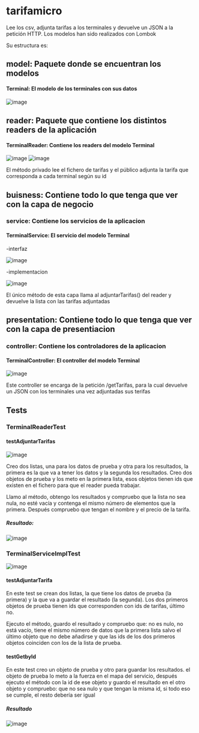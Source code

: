 # tarifamicro
Lee los csv, adjunta tarifas a los terminales y devuelve un JSON a la petición HTTP. Los modelos han sido realizados con Lombok

Su estructura es:

## model: Paquete donde se encuentran los modelos
 
  #### Terminal: El modelo de los terminales con sus datos
  ![image](https://github.com/RickDvn/tarifamicro/assets/168721035/51a7de18-13c0-45ec-8b15-7fabd8f66891)


## reader: Paquete que contiene los distintos readers de la aplicación
  
  #### TerminalReader: Contiene los readers del modelo Terminal
  ![image](https://github.com/RickDvn/tarifamicro/assets/168721035/00b84aec-145f-47f9-8bf5-fb8ebf03ea19)
  ![image](https://github.com/RickDvn/tarifamicro/assets/168721035/fa4d66d0-8396-400e-9bd1-475cb4c669ad)

El método privado lee el fichero de tarifas y el público adjunta la tarifa que corresponda a cada terminal según su id

## buisness: Contiene todo lo que tenga que ver con la capa de negocio
  
 ### service: Contiene los servicios de la aplicacion
    
 #### TerminalService: El servicio del modelo Terminal
 -interfaz

![image](https://github.com/RickDvn/tarifamicro/assets/168721035/a106a4b6-2533-460b-ae59-252602126a01)
      
 -implementacion
      
![image](https://github.com/RickDvn/tarifamicro/assets/168721035/0cedb8fb-0ac4-465d-8b5e-76233b05556c)

El único método de esta capa llama al adjuntarTarifas() del reader y devuelve la lista con las tarifas adjuntadas

## presentation: Contiene todo lo que tenga que ver con la capa de presentiacion
  
 ### controller: Contiene los controladores de la aplicacion
    
 #### TerminalController: El controller del modelo Terminal
    
![image](https://github.com/RickDvn/tarifamicro/assets/168721035/28b87b97-8b23-4104-a0cc-86c45e48bbee)

Este controller se encarga de la petición /getTarifas, para la cual devuelve un JSON con los terminales una vez adjuntadas sus terifas

## Tests

### TerminalReaderTest

#### testAdjuntarTarifas

![image](https://github.com/RickDvn/tarifamicro/assets/168721035/4291e586-b6e7-4eda-ac3b-b7994d75fede)

Creo dos listas, una para los datos de prueba y otra para los resultados, la primera es la que va a tener los datos y la segunda los resultados.
Creo dos objetos de prueba y los meto en la primera lista, esos objetos tienen ids que existen en el fichero para que el reader pueda trabajar.

Llamo al método, obtengo los resultados y compruebo que la lista no sea nula, no esté vacía y contenga el mismo número de elementos que la primera.
Después compruebo que tengan el nombre y el precio de la tarifa.

##### Resultado:

![image](https://github.com/RickDvn/tarifamicro/assets/168721035/95159f47-9d92-4926-8d3f-1d1f6fd6a6b2)


### TerminalServiceImplTest
![image](https://github.com/RickDvn/tarifamicro/assets/168721035/90b0c4cf-76be-44bc-9e6f-c32771b0dd6f)

#### testAdjuntarTarifa

En este test se crean dos listas, la que tiene los datos de prueba (la primera) y la que va a guardar el resultado (la segunda).
Los dos primeros objetos de prueba tienen ids que corresponden con ids de tarifas, último no.

Ejecuto el método, guardo el resultado y compruebo que: no es nulo, no está vacío, tiene el mismo número de datos que la primera lista salvo el último objeto que no debe añadirse y 
que las ids de los dos primeros objetos coinciden con los de la lista de prueba.

#### testGetbyId

En este test creo un objeto de prueba  y otro para guardar los resultados. el objeto de prueba lo meto a la fuerza en el mapa del servicio, 
después ejecuto el método con la id de ese objeto y guardo el resultado en el otro objeto y compruebo: que no sea nulo y que tengan la misma id, si todo eso se cumple, el resto debería ser igual

##### Resultado

![image](https://github.com/RickDvn/tarifamicro/assets/168721035/1f9d746d-5f73-4528-84c1-866d414b7471)
